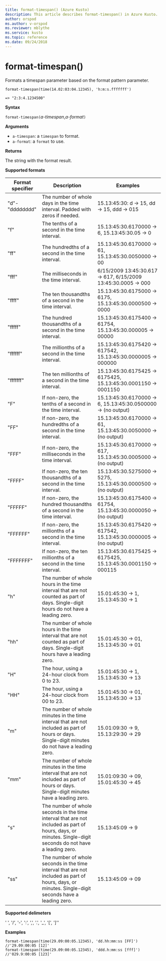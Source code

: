 ```yaml
---
title: format-timespan() (Azure Kusto)
description: This article describes format-timespan() in Azure Kusto.
author: orspod
ms.author: v-orspod
ms.reviewer: mblythe
ms.service: kusto
ms.topic: reference
ms.date: 09/24/2018
---
```

# format-timespan()

Formats a timespan parameter based on the format pattern parameter.

    format-timespan(time(14.02:03:04.12345), 'h:m:s.fffffff') 
    
    => "2:3:4.1234500"


**Syntax**

`format-timespan(`*a-timespan*,*a-format*`)`

**Arguments**

* `a-timespan`: a `timespan` to format.
* `a-format`: a `format` to use.

**Returns**

The string with the format result.

**Supported formats**

|Format specifier	|Description	|Examples
|---|---|---
|"d"-"dddddddd"	|The number of whole days in the time interval. Padded with zeros if needed.|	15.13:45:30: d -> 15, dd -> 15, ddd -> 015
|"f"	|The tenths of a second in the time interval. |15.13:45:30.6170000 -> 6, 15.13:45:30.05 -> 0
|"ff"	|The hundredths of a second in the time interval. |15.13:45:30.6170000 -> 61, 15.13:45:30.0050000 -> 00
|"fff"	|The milliseconds in the time interval. |6/15/2009 13:45:30.617 -> 617, 6/15/2009 13:45:30.0005 -> 000
|"ffff"	|The ten thousandths of a second in the time interval. |15.13:45:30.6175000 -> 6175, 15.13:45:30.0000500 -> 0000
|"fffff"	|The hundred thousandths of a second in the time interval. |15.13:45:30.6175400 -> 61754, 15.13:45:30.000005 -> 00000
|"ffffff"	|The millionths of a second in the time interval. |15.13:45:30.6175420 -> 617542, 15.13:45:30.0000005 -> 000000
|"fffffff"	|The ten millionths of a second in the time interval. |15.13:45:30.6175425 -> 6175425, 15.13:45:30.0001150 -> 0001150
|"F"	|If non-zero, the tenths of a second in the time interval. |15.13:45:30.6170000 -> 6, 15.13:45:30.0500000 -> (no output)
|"FF"	|If non-zero, the hundredths of a second in the time interval. |15.13:45:30.6170000 -> 61, 15.13:45:30.0050000 -> (no output)
|"FFF"	|If non-zero, the milliseconds in the time interval. |15.13:45:30.6170000 -> 617, 15.13:45:30.0005000 -> (no output)
|"FFFF"	|If non-zero, the ten thousandths of a second in the time interval. |15.13:45:30.5275000 -> 5275, 15.13:45:30.0000500 -> (no output)
|"FFFFF"	|If non-zero, the hundred thousandths of a second in the time interval. |15.13:45:30.6175400 -> 61754, 15.13:45:30.0000050 -> (no output)
|"FFFFFF"	|If non-zero, the millionths of a second in the time interval. |15.13:45:30.6175420 -> 617542, 15.13:45:30.0000005 -> (no output)
|"FFFFFFF"	|If non-zero, the ten millionths of a second in the time interval. |15.13:45:30.6175425 -> 6175425, 15.13:45:30.0001150 -> 000115
|"h"	|The number of whole hours in the time interval that are not counted as part of days. Single-digit hours do not have a leading zero. |15.01:45:30 -> 1, 15.13:45:30 -> 1
|"hh"	|The number of whole hours in the time interval that are not counted as part of days. Single-digit hours have a leading zero. |15.01:45:30 -> 01, 15.13:45:30 -> 01
|"H"	|The hour, using a 24-hour clock from 0 to 23. |15.01:45:30 -> 1, 15.13:45:30 -> 13
|"HH"	|The hour, using a 24-hour clock from 00 to 23. |15.01:45:30 -> 01, 15.13:45:30 -> 13
|"m"	|The number of whole minutes in the time interval that are not included as part of hours or days. Single-digit minutes do not have a leading zero. |15.01:09:30 -> 9, 15.13:29:30 -> 29
|"mm"	|The number of whole minutes in the time interval that are not included as part of hours or days. Single-digit minutes have a leading zero. |15.01:09:30 -> 09, 15.01:45:30 -> 45
|"s"	|The number of whole seconds in the time interval that are not included as part of hours, days, or minutes. Single-digit seconds do not have a leading zero. |15.13:45:09 -> 9
|"ss"	|The number of whole seconds in the time interval that are not included as part of hours, days, or minutes. Single-digit seconds have a leading zero. |15.13:45:09 -> 09


**Supported delimeters**

' ', '/', '-', ':', ',', '.', '_', '[', ']''

**Examples**

```kusto
format-timespan(time(29.09:00:05.12345), 'dd.hh:mm:ss [FF]')  //'29.09:00:05 [12]'
format-timespan(time(29.09:00:05.12345), 'ddd.h:mm:ss [fff]') //'029.9:00:05 [123]'
```
